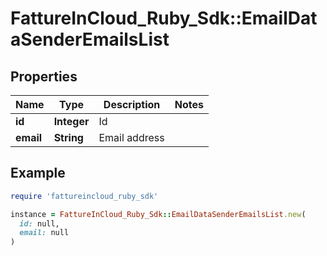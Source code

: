# FattureInCloud_Ruby_Sdk::EmailDataSenderEmailsList

## Properties

| Name | Type | Description | Notes |
| ---- | ---- | ----------- | ----- |
| **id** | **Integer** | Id |  |
| **email** | **String** | Email address |  |

## Example

```ruby
require 'fattureincloud_ruby_sdk'

instance = FattureInCloud_Ruby_Sdk::EmailDataSenderEmailsList.new(
  id: null,
  email: null
)
```

